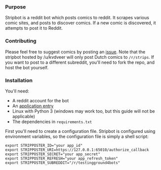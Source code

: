 ### Purpose ###

Stripbot is a reddit bot which posts comics to reddit. It scrapes various comic sites, and posts to discover comics. If a new comic is discovered, it attempts to post it to Reddit. 

### Contributing ###

Please feel free to suggest comics by posting an [issue](https://github.com/ondergetekende/stripposter/issues). Note that the stripbot hosted by /u/kvdveer will only post Dutch comics to `/r/strips`. If you want to post to a different subreddit, you'll need to fork the repo, and host the bot yourself.

### Installation ###

You'll need:

* A reddit account for the bot
* An [application entry](https://ssl.reddit.com/prefs/apps/)
* Linux with Python 3 (windows may work too, but this guide will not be applicable)
* The dependencies in `requirements.txt`


First you'll need to create a configuration file. Stripbot is configured using environment variables, so the configuration file is simply a shell script:

```
export STRIPPOSTER_ID="your app_id"
export STRIPPOSTER_URI=https://127.0.0.1:65010/authorize_callback
export STRIPPOSTER_SECRET="your app_secret"
export STRIPPOSTER_REFRESH="your app_refresh_token"
export STRIPPOSTER_SUBREDDIT="/r/testingground4bots"
```




